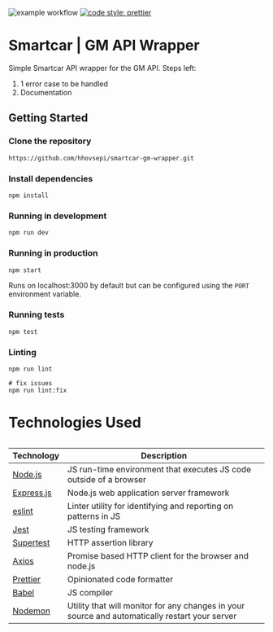 ![example workflow](https://github.com/rzgry/Express-REST-API-Template/actions/workflows/node.js.yml/badge.svg)
[![code style: prettier](https://img.shields.io/badge/code_style-prettier-ff69b4.svg)](https://github.com/prettier/prettier)

# Smartcar | GM API Wrapper

Simple Smartcar API wrapper for the GM API. Steps left:
1. 1 error case to be handled
2. Documentation

## Getting Started

### Clone the repository

```
https://github.com/hhovsepi/smartcar-gm-wrapper.git
```

### Install dependencies

```
npm install
```

### Running in development

```
npm run dev
```

### Running in production

```
npm start
```

Runs on localhost:3000 by default but can be configured using the `PORT` environment variable.

### Running tests

```
npm test
```

### Linting
```
npm run lint

# fix issues
npm run lint:fix
```

# Technologies Used

######
| Technology | Description |
| --------------- | --------- |
| [Node.js](https://handlebarsjs.com/) | JS run-time environment that executes JS code outside of a browser |
| [Express.js](https://expressjs.com/) | Node.js web application server framework |
| [eslint](https://eslint.org/) | Linter utility for identifying and reporting on patterns in JS |
| [Jest](https://jestjs.io/) | JS testing framework |
| [Supertest](https://www.npmjs.com/package/supertest) | HTTP assertion library |
| [Axios](https://www.npmjs.com/package/axios) | Promise based HTTP client for the browser and node.js |
| [Prettier](https://prettier.io/) | Opinionated code formatter |
| [Babel](https://babeljs.io/) | JS compiler |
| [Nodemon](https://nodemon.io/) | Utility that will monitor for any changes in your source and automatically restart your server |

